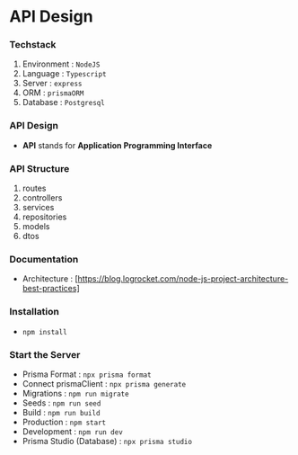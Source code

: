 # API Design

### Techstack

1. Environment : `NodeJS`
2. Language : `Typescript`
3. Server : `express`
4. ORM : `prismaORM`
5. Database : `Postgresql`

### API Design

- **API** stands for **Application Programming Interface**

### API Structure

1. routes
2. controllers
3. services
4. repositories
5. models
6. dtos

### Documentation

- Architecture : [https://blog.logrocket.com/node-js-project-architecture-best-practices]

### Installation

- `npm install`

### Start the Server

- Prisma Format : `npx prisma format`
- Connect prismaClient : `npx prisma generate`
- Migrations : `npm run migrate`
- Seeds : `npm run seed`
- Build : `npm run build`
- Production : `npm start`
- Development : `npm run dev`
- Prisma Studio (Database) : `npx prisma studio`
